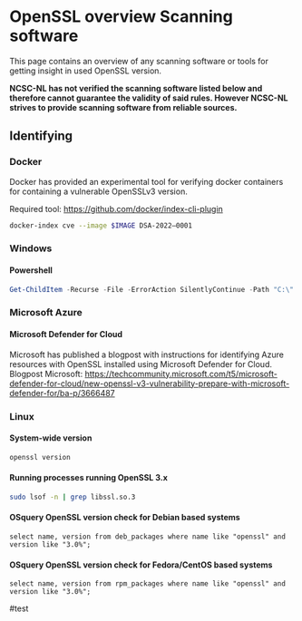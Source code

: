 # OpenSSL overview Scanning software

This page contains an overview of any scanning software or tools for getting insight in used OpenSSL version. 

**NCSC-NL has not verified the scanning software listed below and therefore cannot guarantee the validity of said rules.
However NCSC-NL strives to provide scanning software from reliable sources.**

## Identifying


### Docker

Docker has provided an experimental tool for verifying docker containers for containing a vulnerable OpenSSLv3 version. 

Required tool: https://github.com/docker/index-cli-plugin

```bash
docker-index cve --image $IMAGE DSA-2022–0001
```

### Windows

#### Powershell

```powershell
Get-ChildItem -Recurse -File -ErrorAction SilentlyContinue -Path "C:\" -Filter "libssl*"
```

### Microsoft Azure

#### Microsoft Defender for Cloud
Microsoft has published a blogpost with instructions for identifying Azure resources with OpenSSL installed using Microsoft Defender for Cloud.
Blogpost Microsoft: https://techcommunity.microsoft.com/t5/microsoft-defender-for-cloud/new-openssl-v3-vulnerability-prepare-with-microsoft-defender-for/ba-p/3666487

### Linux

#### System-wide version
```bash
openssl version
```

#### Running processes running OpenSSL 3.x 
```bash
sudo lsof -n | grep libssl.so.3 
```

#### OSquery OpenSSL version check for Debian based systems
```
select name, version from deb_packages where name like "openssl" and version like "3.0%";
```

#### OSquery OpenSSL version check for Fedora/CentOS based systems
```
select name, version from rpm_packages where name like "openssl" and version like "3.0%";
```

#test
